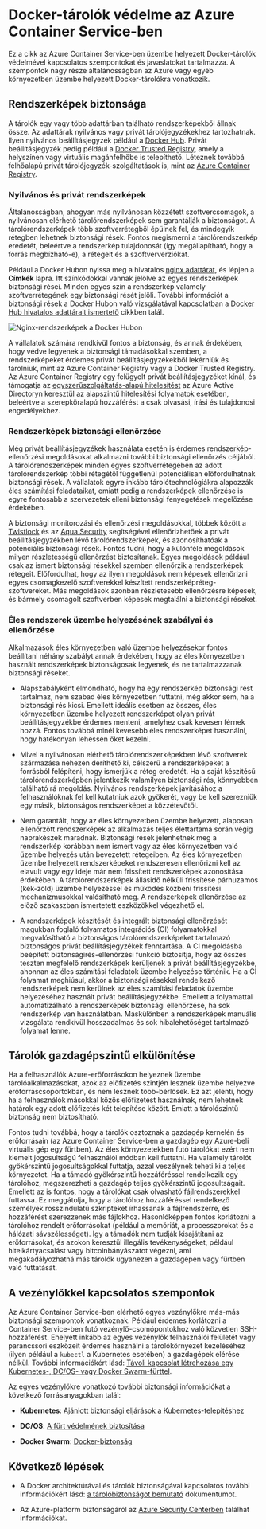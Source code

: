# <a name="securing-docker-containers-in-azure-container-service"></a>Docker-tárolók védelme az Azure Container Service-ben

Ez a cikk az Azure Container Service-ben üzembe helyezett Docker-tárolók védelmével kapcsolatos szempontokat és javaslatokat tartalmazza. A szempontok nagy része általánosságban az Azure vagy egyéb környezetben üzembe helyezett Docker-tárolókra vonatkozik. 

## <a name="image-security"></a>Rendszerképek biztonsága

A tárolók egy vagy több adattárban található rendszerképekből állnak össze. Az adattárak nyilvános vagy privát tárolójegyzékekhez tartozhatnak. Ilyen nyilvános beállításjegyzék például a [Docker Hub](https://hub.docker.com/). Privát beállításjegyzék pedig például a [Docker Trusted Registry](https://docs.docker.com/datacenter/dtr/2.0/), amely a helyszínen vagy virtuális magánfelhőbe is telepíthető. Léteznek továbbá felhőalapú privát tárolójegyzék-szolgáltatások is, mint az [Azure Container Registry](../articles/container-registry/container-registry-intro.md).

### <a name="public-and-private-images"></a>Nyilvános és privát rendszerképek
Általánosságban, ahogyan más nyilvánosan közzétett szoftvercsomagok, a nyilvánosan elérhető tárolórendszerképek sem garantálják a biztonságot. A tárolórendszerképek több szoftverrétegből épülnek fel, és mindegyik rétegben lehetnek biztonsági rések. Fontos megismerni a tárolórendszerkép eredetét, beleértve a rendszerkép tulajdonosát (így megállapítható, hogy a forrás megbízható-e), a rétegeit és a szoftververziókat. 

Például a Docker Hubon nyissa meg a hivatalos [nginx adattárat](https://hub.docker.com/_/nginx/), és lépjen a **Címkék** lapra. Itt színkódokkal vannak jelölve az egyes rendszerképek biztonsági rései. Minden egyes szín a rendszerkép valamely szoftverrétegének egy biztonsági rését jelöli. További információt a biztonsági rések a Docker Hubon való vizsgálatával kapcsolatban a [Docker Hub hivatalos adattárait ismertető](https://blog.docker.com/2015/06/understanding-official-repos-docker-hub/) cikkben talál.

![Nginx-rendszerképek a Docker Hubon](./media/container-service-security/docker-hub-nginx.png)

A vállalatok számára rendkívül fontos a biztonság, és annak érdekében, hogy védve legyenek a biztonsági támadásokkal szemben, a rendszerképeket érdemes privát beállításjegyzékekből lekérniük és tárolniuk, mint az Azure Container Registry vagy a Docker Trusted Registry. Az Azure Container Registry egy felügyelt privát beállításjegyzéket kínál, és támogatja az [egyszerűszolgáltatás-alapú hitelesítést](../articles/container-registry/container-registry-authentication.md) az Azure Active Directoryn keresztül az alapszintű hitelesítési folyamatok esetében, beleértve a szerepköralapú hozzáférést a csak olvasási, írási és tulajdonosi engedélyekhez.

### <a name="image-security-scanning"></a>Rendszerképek biztonsági ellenőrzése

Még privát beállításjegyzékek használata esetén is érdemes rendszerkép-ellenőrzési megoldásokat alkalmazni további biztonsági ellenőrzés céljából. A tárolórendszerképek minden egyes szoftverrétegében az adott tárolórendszerkép többi rétegétől függetlenül potenciálisan előfordulhatnak biztonsági rések. A vállalatok egyre inkább tárolótechnológiákra alapozzák éles számítási feladataikat, emiatt pedig a rendszerképek ellenőrzése is egyre fontosabb a szervezetek elleni biztonsági fenyegetések megelőzése érdekében. 

A biztonsági monitorozási és ellenőrzési megoldásokkal, többek között a [Twistlock](https://www.twistlock.com/2016/11/07/twistlock-supports-azure-container-registry) és az [Aqua Security](http://blog.aquasec.com/image-vulnerability-scanning-in-azure-container-registry) segítségével ellenőrizhetőek a privát beállításjegyzékben lévő tárolórendszerképek, és azonosíthatóak a potenciális biztonsági rések. Fontos tudni, hogy a különféle megoldások milyen részletességű ellenőrzést biztosítanak. Egyes megoldások például csak az ismert biztonsági résekkel szemben ellenőrzik a rendszerképek rétegeit. Előfordulhat, hogy az ilyen megoldások nem képesek ellenőrizni egyes csomagkezelő szoftverekkel készített rendszerképréteg-szoftvereket. Más megoldások azonban részletesebb ellenőrzésre képesek, és bármely csomagolt szoftverben képesek megtalálni a biztonsági réseket.

### <a name="production-deployment-rules-and-audit"></a>Éles rendszerek üzembe helyezésének szabályai és ellenőrzése
Alkalmazások éles környezetben való üzembe helyezésekor fontos beállítani néhány szabályt annak érdekében, hogy az éles környezetben használt rendszerképek biztonságosak legyenek, és ne tartalmazzanak biztonsági réseket.

* Alapszabályként elmondható, hogy ha egy rendszerkép biztonsági rést tartalmaz, nem szabad éles környezetben futtatni, még akkor sem, ha a biztonsági rés kicsi. Emellett ideális esetben az összes, éles környezetben üzembe helyezett rendszerképet olyan privát beállításjegyzékbe érdemes menteni, amelyhez csak kevesen férnek hozzá. Fontos továbbá minél kevesebb éles rendszerképet használni, hogy hatékonyan lehessen őket kezelni.

* Mivel a nyilvánosan elérhető tárolórendszerképekben lévő szoftverek származása nehezen deríthető ki, célszerű a rendszerképeket a forrásból felépíteni, hogy ismerjük a réteg eredetét. Ha a saját készítésű tárolórendszerképben jelentkezik valamilyen biztonsági rés, könnyebben található rá megoldás. Nyilvános rendszerképek javításához a felhasználóknak fel kell kutatniuk azok gyökerét, vagy be kell szerezniük egy másik, biztonságos rendszerképet a közzétevőtől.

* Nem garantált, hogy az éles környezetben üzembe helyezett, alaposan ellenőrzött rendszerképek az alkalmazás teljes élettartama során végig naprakészek maradnak. Biztonsági rések jelenhetnek meg a rendszerkép korábban nem ismert vagy az éles környezetben való üzembe helyezés után bevezetett rétegeiben. Az éles környezetben üzembe helyezett rendszerképeket rendszeresen ellenőrizni kell az elavult vagy egy ideje már nem frissített rendszerképek azonosítása érdekében. A tárolórendszerképek állásidő nélküli frissítése párhuzamos (kék-zöld) üzembe helyezéssel és működés közbeni frissítési mechanizmusokkal valósítható meg. A rendszerképek ellenőrzése az előző szakaszban ismertetett eszközökkel végezhető el. 

* A rendszerképek készítését és integrált biztonsági ellenőrzését magukban foglaló folyamatos integrációs (CI) folyamatokkal megvalósítható a biztonságos tárolórendszerképeket tartalmazó biztonságos privát beállításjegyzékek fenntartása. A CI megoldásba beépített biztonságirés-ellenőrzési funkció biztosítja, hogy az összes teszten megfelelő rendszerképek kerüljenek a privát beállításjegyzékbe, ahonnan az éles számítási feladatok üzembe helyezése történik. Ha a CI folyamat meghiúsul, akkor a biztonsági résekkel rendelkező rendszerképek nem kerülnek az éles számítási feladatok üzembe helyezéséhez használt privát beállításjegyzékbe. Emellett a folyamattal automatizálható a rendszerképek biztonsági ellenőrzése, ha sok rendszerkép van használatban. Máskülönben a rendszerképek manuális vizsgálata rendkívül hosszadalmas és sok hibalehetőséget tartalmazó folyamat lenne.

## <a name="host-level-container-isolation"></a>Tárolók gazdagépszintű elkülönítése
Ha a felhasználók Azure-erőforrásokon helyeznek üzembe tárolóalkalmazásokat, azok az előfizetés szintjén lesznek üzembe helyezve erőforráscsoportokban, és nem lesznek több-bérlősek. Ez azt jelenti, hogy ha a felhasználók másokkal közös előfizetést használnak, nem lehetnek határok egy adott előfizetés két telepítése között. Emiatt a tárolószintű biztonság nem biztosítható. 

Fontos tudni továbbá, hogy a tárolók osztoznak a gazdagép kernelén és erőforrásain (az Azure Container Service-ben a gazdagép egy Azure-beli virtuális gép egy fürtben). Az éles környezetekben futó tárolókat ezért nem kiemelt jogosultságú felhasználói módban kell futtatni. Ha valamely tárolót gyökérszintű jogosultságokkal futtatja, azzal veszélynek teheti ki a teljes környezetet. Ha a támadó gyökérszintű hozzáféréssel rendelkezik egy tárolóhoz, megszerezheti a gazdagép teljes gyökérszintű jogosultságait. Emellett az is fontos, hogy a tárolókat csak olvasható fájlrendszerekkel futtassa. Ez meggátolja, hogy a tárolóhoz hozzáféréssel rendelkező személyek rosszindulatú szkripteket írhassanak a fájlrendszerre, és hozzáférést szerezzenek más fájlokhoz. Hasonlóképpen fontos korlátozni a tárolóhoz rendelt erőforrásokat (például a memóriát, a processzorokat és a hálózati sávszélességet). Így a támadók nem tudják kisajátítani az erőforrásokat, és azokon keresztül illegális tevékenységeket, például hitelkártyacsalást vagy bitcoinbányászatot végezni, ami megakadályozhatná más tárolók ugyanezen a gazdagépen vagy fürtben való futtatását.

## <a name="orchestrator-considerations"></a>A vezénylőkkel kapcsolatos szempontok

Az Azure Container Service-ben elérhető egyes vezénylőkre más-más biztonsági szempontok vonatkoznak. Például érdemes korlátozni a Container Service-ben futó vezénylő-csomópontokhoz való közvetlen SSH-hozzáférést. Ehelyett inkább az egyes vezénylők felhasználói felületét vagy parancssori eszközeit érdemes használni a tárolókörnyezet kezeléséhez (ilyen például a `kubectl` a Kubernetes esetében) a gazdagépek elérése nélkül. További információkért lásd: [Távoli kapcsolat létrehozása egy Kubernetes-, DC/OS- vagy Docker Swarm-fürttel](../articles/container-service/kubernetes/container-service-connect.md).

Az egyes vezénylőkre vonatkozó további biztonsági információkat a következő forrásanyagokban talál:

* **Kubernetes**: [Ajánlott biztonsági eljárások a Kubernetes-telepítéshez](http://blog.kubernetes.io/2016/08/security-best-practices-kubernetes-deployment.html)

* **DC/OS**: [A fürt védelmének biztosítása](https://dcos.io/docs/1.8/administration/securing-your-cluster/)

* **Docker Swarm**: [Docker-biztonság](https://www.docker.com/docker-security)

## <a name="next-steps"></a>Következő lépések

* A Docker architektúrával és tárolók biztonságával kapcsolatos további információkért lásd: [a tárolóbiztonságot bemutató](https://www.docker.com/sites/default/files/WP_IntrotoContainerSecurity_08.19.2016.pdf) dokumentumot.

* Az Azure-platform biztonságáról az [Azure Security Centerben](https://www.microsoft.com/en-us/trustcenter/cloudservices/azure) találhat információkat.